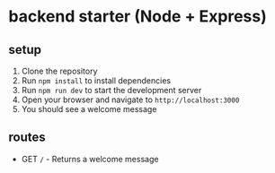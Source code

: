 # backend starter (Node + Express)

## setup

1. Clone the repository
2. Run `npm install` to install dependencies
3. Run `npm run dev` to start the development server
4. Open your browser and navigate to `http://localhost:3000`
5. You should see a welcome message

## routes

- GET `/` - Returns a welcome message